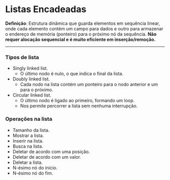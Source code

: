 # Listas Encadeadas

**Definição**: Estrutura dinâmica que guarda elementos em sequência linear, onde cada elemento contém um campo para dados e outro para armazenar o endereço de memória (ponteiro) para o próximo nó da sequência. **Não requer alocação sequencial e é muito eficiente em inserção/remoção.**       

___

### Tipos de lista

- Singly linked list.    
    - O último nodo é nulo, o que indica o final da lista.
- Doubly linked list.     
    - Cada nodo na lista contém um ponteiro para o nodo anterior e um para o próximo.
- Circular linked list.      
    - O último nodo é ligado ao primeiro, formando um loop. 
    - Nos permite percorrer a lista sem nenhuma interrupção.      

### Operações na lista

- Tamanho da lista.
- Mostrar a lista.
- Inserir na lista.
- Busca na lista.
- Deletar de acordo com uma posição.
- Deletar de acordo com um valor.
- Deletar a lista.
- N-ésimo nó do início.
- N-ésimo nó do fim.

